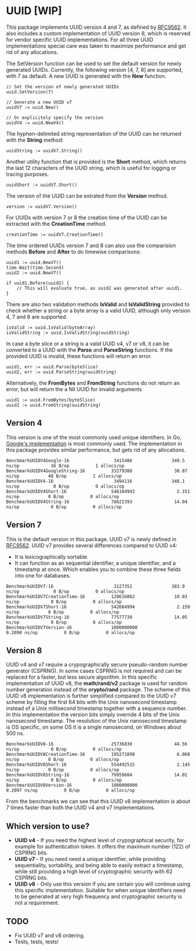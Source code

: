 # UUID [WIP]

This package implements UUID version 4 and 7, as defined by [RFC9562](https://datatracker.ietf.org/doc/html/rfc9562).
It also includes a custom implementation of UUID version 8, which is reserved for vendor specific UUID implementations.
For all three UUID implementations special care was taken to maximize performance and get rid of any allocations.

The SetVersion function can be used to set the default version for newly generated UUIDs. Currently, the following version [4, 7, 8] are supported, with 7 as default.
A new UUID is generated with the **New** function.

```
// Set the version of newly generated UUIDs
uuid.SetVersion(7)

// Generate a new UUID v7
uuidV7 := uuid.New()

// Or explicitely specify the version
uuidV4 := uuid.NewV4()
```

The hyphen-delimited string representation of the UUID can be returned with the **String** method:

```
uuidString := uuidV7.String()
```

Another utility function that is provided is the **Short** method, which returns the last 12 characters of the UUID string, which is useful for logging or tracing purposes.

```
uuidShort := uuidV7.Short()
```

The version of the UUID can be extrated from the **Version** method.

```
version := uuidV7.Version()
```

For UUIDs with version 7 or 8 the creation time of the UUID can be extracted with the **CreationTime** method.

```
creationTime := uuidV7.CreationTime()
```

The time ordered UUIDs version 7 and 8 can also use the comparision methods **Before** and **After** to do timewise comparisons:

```
uuid1 := uuid.NewV7()
time.Wait(time.Second)
uuid2 := uuid.NewV7()

if uuid1.Before(uuid2) {
    // This will evaluate true, as uuid2 was generated after uuid1.
}
```

There are also two validation methods **IsValid** and **IsValidString** provided to check whether a string or a byte array is a valid UUID, although only version 4, 7 and 8 are supported.

```
isValid := uuid.IsValid(byteArray)
isValidString := uuid.IsValidString(uuidString)
```

In case a byte slice or a string is a valid UUID v4, v7 or v8, it can be converted to a UUID with the **Parse** and **ParseString** functions. If the provided UUID is invalid, these functions will return an error.

```
uuid1, err := uuid.Parse(byteSlice)
uuid2, err := uuid.ParseString(uuidString)
```

Alternatively, the **FromBytes** and **FromString** functions do not return an error, but will return the a Nil UUID for invalid arguments

```
uuid1 := uuid.FromBytes(byteSlice)
uuid2 := uuid.FromString(uuidString)
```

## Version 4

This version is one of the most commonly used unique identifiers. In Go, [Google's implementation](https://github.com/google/uuid) is most commonly used.
The implementation in this package provides similar performance, but gets rid of any allocations.

```
BenchmarkUUIDV4Google-16                 3415486               349.5 ns/op            16 B/op          1 allocs/op
BenchmarkUUIDV4GoogleString-16          33279388                30.87 ns/op           48 B/op          1 allocs/op
BenchmarkUUIDV4-16                       3494116               348.1 ns/op             0 B/op          0 allocs/op
BenchmarkUUIDV4Short-16                 546104943                2.151 ns/op           0 B/op          0 allocs/op
BenchmarkUUIDV4String-16                78622393                14.04 ns/op            0 B/op          0 allocs/op
```

## Version 7

This is the default version in this package. UUID v7 is newly defined in [RFC9562](https://datatracker.ietf.org/doc/html/rfc9562).
UUID v7 provides several differences compared to UUID v4:

- It is lexicographically sortable.
- It can function as an sequential identifier, a unique identifier, and a timestamp at once. Which enables you to combine these three fields into one for databases.

```
BenchmarkUUIDV7-16                       3127352               383.9 ns/op             0 B/op          0 allocs/op
BenchmarkUUIDV7CreationTime-16          120616062               10.03 ns/op            0 B/op          0 allocs/op
BenchmarkUUIDV7Short-16                 542684994                2.159 ns/op           0 B/op          0 allocs/op
BenchmarkUUIDV7String-16                77577738                14.05 ns/op            0 B/op          0 allocs/op
BenchmarkUUIDV7Version-16               1000000000               0.2098 ns/op          0 B/op          0 allocs/op
```

## Version 8

UUID v4 and v7 require a crypographically secure pseudo-random number generator (CSPRNG). In some cases CSPRNG is not required and can be replaced for a faster, but less secure algorithm.
In this specific implementation of UUID v8, the **math/rand/v2** package is used for random number generation instead of the **crypto/rand** package.
The scheme of this UUID v8 implementation is further simplified compared to the UUID v7 scheme by filling the first 64 bits with the Unix nanosecond timestamp instead of a Unix millisecond timestamp together with a sequence number. In this implementation the version bits simply override 4 bits of the Unix nanosecond timestamp. The resolution of the Unix nanosecond timestamp is OS specific, on some OS it is a single nanosecond, on Windows about 500 ns.

```
BenchmarkUUIDV8-16                      25736830                44.56 ns/op            0 B/op          0 allocs/op
BenchmarkUUIDV8CreationTime-16          195271898                6.068 ns/op           0 B/op          0 allocs/op
BenchmarkUUIDV8Short-16                 554492515                2.145 ns/op           0 B/op          0 allocs/op
BenchmarkUUIDV8String-16                79959684                14.01 ns/op            0 B/op          0 allocs/op
BenchmarkUUIDV8Version-16               1000000000               0.2097 ns/op          0 B/op          0 allocs/op
```

From the benchmarks we can see that this UUID v8 implementation is about 7 times faster than both the UUID v4 and v7 implementations.

## Which version to use?

- **UUID v4** - If you need the highest level of crypographical security, for example for authentication token. It offers the maximum number (122) of CSPRNG bits.
- **UUID v7** - If you need need a unique identifier, while providing sequentiality, sortability, and being able to easily extract a timestamp, while still providing a high level of cryptographic security with 62 CSPRNG bits.
- **UUID v8** - Only use this version if you are certain you will continue using this specific implementation. Suitable for when unique identifiers need to be generated at very high frequency and cryptographic security is not a requirement.

## TODO

- Fix UUID v7 and v8 ordering.
- Tests, tests, tests!
